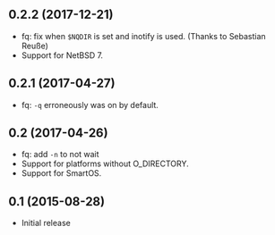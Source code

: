 ## 0.2.2 (2017-12-21)

* fq: fix when `$NQDIR` is set and inotify is used.  (Thanks to Sebastian Reuße)
* Support for NetBSD 7.

## 0.2.1 (2017-04-27)

* fq: `-q` erroneously was on by default.

## 0.2 (2017-04-26)

* fq: add `-n` to not wait
* Support for platforms without O_DIRECTORY.
* Support for SmartOS.

## 0.1 (2015-08-28)

* Initial release
